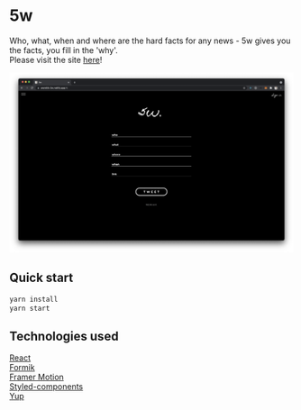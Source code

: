 # 5w

Who, what, when and where are the hard facts for any news - 5w gives you the facts, you fill in the 'why'.\
Please visit the site [here](https://eremitik-5w.netlify.app/#/)!

![home](./home.png)

## Quick start

```
yarn install
yarn start
```

## Technologies used

[React](https://reactjs.org/)\
[Formik](https://formik.org/)\
[Framer Motion](https://www.framer.com/motion/)\
[Styled-components](https://styled-components.com/)\
[Yup](https://www.npmjs.com/package/yup)
